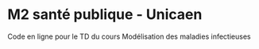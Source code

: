 # M2 santé publique - Unicaen
Code en ligne pour le TD du cours Modélisation des maladies infectieuses 

